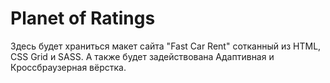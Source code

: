 # Planet of Ratings

Здесь будет храниться макет сайта "Fast Car Rent" сотканный из HTML, CSS Grid и SASS.
А также будет задействована Адаптивная и Кроссбраузерная вёрстка.
